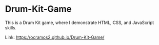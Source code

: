 # Drum-Kit-Game

This is a Drum Kit game, where I demonstrate HTML, CSS, and JavaScript skills.

Link: https://ocramos2.github.io/Drum-Kit-Game/
